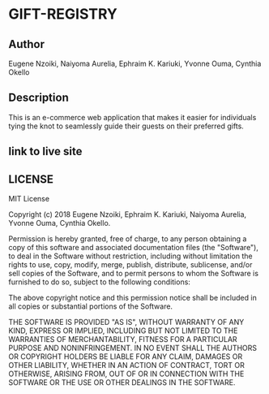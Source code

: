 # GIFT-REGISTRY

## Author

Eugene Nzoiki, Naiyoma Aurelia, Ephraim K. Kariuki, Yvonne Ouma, Cynthia Okello

## Description

This is an e-commerce web application that makes it easier for individuals tying the knot to seamlessly guide their guests on their preferred gifts.  
## link to live site


## LICENSE

MIT License

Copyright (c) 2018 Eugene Nzoiki, Ephraim K. Kariuki, Naiyoma Aurelia, Yvonne Ouma, Cynthia Okello.

Permission is hereby granted, free of charge, to any person obtaining a copy
of this software and associated documentation files (the "Software"), to deal
in the Software without restriction, including without limitation the rights
to use, copy, modify, merge, publish, distribute, sublicense, and/or sell
copies of the Software, and to permit persons to whom the Software is
furnished to do so, subject to the following conditions:

The above copyright notice and this permission notice shall be included in all
copies or substantial portions of the Software.

THE SOFTWARE IS PROVIDED "AS IS", WITHOUT WARRANTY OF ANY KIND, EXPRESS OR
IMPLIED, INCLUDING BUT NOT LIMITED TO THE WARRANTIES OF MERCHANTABILITY,
FITNESS FOR A PARTICULAR PURPOSE AND NONINFRINGEMENT. IN NO EVENT SHALL THE
AUTHORS OR COPYRIGHT HOLDERS BE LIABLE FOR ANY CLAIM, DAMAGES OR OTHER
LIABILITY, WHETHER IN AN ACTION OF CONTRACT, TORT OR OTHERWISE, ARISING FROM,
OUT OF OR IN CONNECTION WITH THE SOFTWARE OR THE USE OR OTHER DEALINGS IN THE
SOFTWARE.
